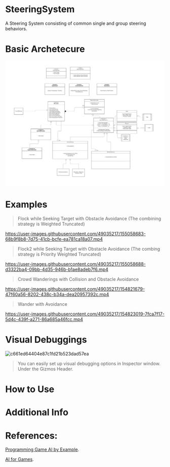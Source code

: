 # SteeringSystem
A Steering System consisting of common single and group steering behaviors.


# Basic Archetecure
![Class Diagram](https://github.com/aOttf/SteeringSystem/blob/main/PreviewImage/SteeringUML.png)

# Examples
> Flock while Seeking Target with Obstacle Avoidance (The combining strategy is Weighted Truncated)

https://user-images.githubusercontent.com/49035217/155058683-68b9f8b8-7d75-41cb-bcfe-ea781ca18a07.mp4

> Flock2 while Seeking Target with Obstacle Avoidance (The combing strategy is Priority Weighted Truncated)

https://user-images.githubusercontent.com/49035217/155058688-d3322ba4-09bb-4d35-946b-b1ae8adeb7f6.mp4

> Crowd Wanderings with Collision and Obstacle Avoidance

https://user-images.githubusercontent.com/49035217/154821679-47f60a56-8202-438c-b34a-dea20957392c.mp4

> Wander with Avoidance

https://user-images.githubusercontent.com/49035217/154823019-7fca7f17-5d4c-439f-a271-86a685a46fcc.mp4

# Visual Debuggings

![c661ed64404e87c1fd21b523dad57ea](https://user-images.githubusercontent.com/49035217/155060191-9aa30457-75df-48a5-9246-2c01cf2d18b2.png)

> You can easily set up visual debugging options in Inspector window. Under the Gizmos Header.

# How to Use

# Additional Info

# References:

[Programming Game AI by Example](https://www.amazon.ca/Programming-Game-Example-Mat-Buckland/dp/1556220782).

[AI for Games](https://www.amazon.ca/AI-Games-Third-Ian-Millington/dp/0367670569/ref=pd_lpo_1?pd_rd_i=0367670569&psc=1).
            













